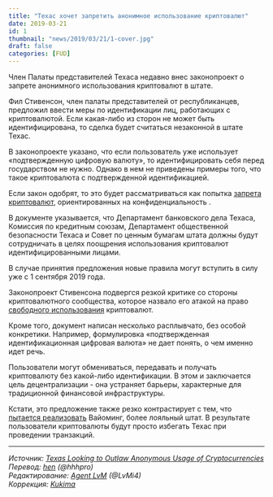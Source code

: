 ```yaml
---
title: "Техас хочет запретить анонимное использование криптовалют"
date: 2019-03-21
id: 1
thumbnail: "news/2019/03/21/1-cover.jpg"
draft: false
categories: [FUD]
---
```


Член Палаты представителей Техаса недавно внес законопроект о запрете анонимного использования криптовалют в штате.

Фил Стивенсон, член палаты представителей от республиканцев, предложил ввести меры по идентификации лиц, работающих с криптовалютой. Если какая-либо из сторон не может быть идентифицирована, то сделка будет считаться незаконной в штате Техас.

В законопроекте указано, что если пользователь уже использует «подтвержденную цифровую валюту», то идентифицировать себя перед государством не нужно. Однако в нем не приведены примеры того, что такое криптовалюта с подтвержденной идентификацией.

Если закон одобрят, то это будет рассматриваться как попытка [запрета криптовалют](https://beincrypto.com/xmr-monero-price-prediction-2018-2019-2020-5-years/), ориентированных на конфиденциальность .

В документе указывается, что Департамент банковского дела Техаса, Комиссия по кредитным союзам, Департамент общественной безопасности Техаса и Совет по ценным бумагам штата должны будут сотрудничать в целях поощрения использования криптовалют идентифицированными лицами.

В случае принятия предложения новые правила могут вступить в силу уже с 1 сентября 2019 года.

Законопроект Стивенсона подвергся резкой критике со стороны криптовалютного сообщества, которое назвало его атакой на право [свободного использования](https://beincrypto.com/bitcoin-on-the-right-path-with-its-right-of-use-intact/) криптовалют.

Кроме того, документ написан несколько расплывчато, без особой конкретики. Например, формулировка «подтвержденная идентификационная цифровая валюта» не дает понять, о чем именно идет речь.

Пользователи могут обмениваться, передавать и получать криптовалюту без какой-либо идентификации. В этом и заключается цель децентрализации - она устраняет барьеры, характерные для традиционной финансовой инфраструктуры.

Кстати, это предложение также резко контрастирует с тем, что [пытается реализовать](https://beincrypto.com/wyoming-pushes-bill-into-law-for-property-rights-on-digital-assets/) Вайоминг, более лояльный штат. В результате пользователи криптовалюты будут просто избегать Техас при проведении транзакций.

---
_Источник: [Texas Looking to Outlaw Anonymous Usage of Cryptocurrencies](https://beincrypto.com/texas-looking-to-outlaw-anonymous-usage-of-cryptocurrencies/)
Перевод: [hen](https://xmr.ru/members/58/) (@hhhpro)  
Редактирование: [Agent LvM](https://xmr.ru/members/3/) (@LvMi4)  
Коррекция: [Kukima](https://xmr.ru/members/138/)_